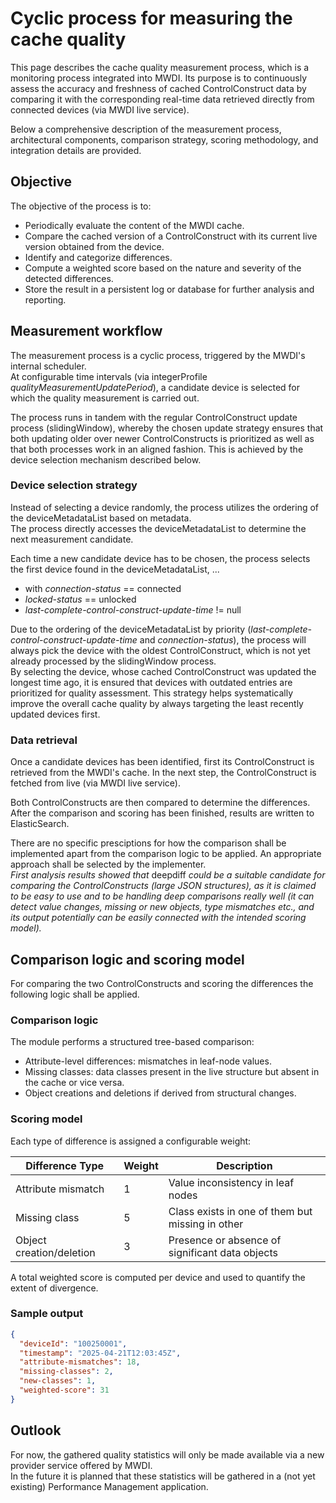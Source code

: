 # Cyclic process for measuring the cache quality

This page describes the cache quality measurement process, which is a monitoring process integrated into MWDI. 
Its purpose is to continuously assess the accuracy and freshness of cached ControlConstruct data by comparing it with the corresponding real-time data retrieved directly from connected devices (via MWDI live service).

Below a comprehensive description of the measurement process, architectural components, comparison strategy, scoring methodology, and integration details are provided.

## Objective

The objective of the process is to:
- Periodically evaluate the content of the MWDI cache.
- Compare the cached version of a ControlConstruct with its current live version obtained from the device.
- Identify and categorize differences.
- Compute a weighted score based on the nature and severity of the detected differences.
- Store the result in a persistent log or database for further analysis and reporting.

## Measurement workflow

The measurement process is a cyclic process, triggered by the MWDI's internal scheduler.  
At configurable time intervals (via integerProfile *qualityMeasurementUpdatePeriod*), a candidate device is selected for which the quality measurement is carried out.

The process runs in tandem with the regular ControlConstruct update process (slidingWindow), whereby the chosen update strategy ensures that both updating older over newer ControlConstructs is prioritized as well as that both processes work in an aligned fashion. This is achieved by the device selection mechanism described below. 

### Device selection strategy

Instead of selecting a device randomly, the process utilizes the ordering of the deviceMetadataList based on metadata.  
The process directly accesses the deviceMetadataList to determine the next measurement candidate.  

Each time a new candidate device has to be chosen, the process selects the first device found in the deviceMetadataList, ...
- with *connection-status* == connected
- *locked-status* == unlocked
- *last-complete-control-construct-update-time* != null

Due to the ordering of the deviceMetadataList by priority (*last-complete-control-construct-update-time* and *connection-status*), the process will always pick the device with the oldest ControlConstruct, which is not yet already processed by the slidingWindow process.  
By selecting the device, whose cached ControlConstruct was updated the longest time ago, it is ensured that devices with outdated entries are prioritized for quality assessment. This strategy helps systematically improve the overall cache quality by always targeting the least recently updated devices first.

### Data retrieval
Once a candidate devices has been identified, first its ControlConstruct is retrieved from the MWDI's cache. In the next step, the ControlConstruct is fetched from live (via MWDI live service).

Both ControlConstructs are then compared to determine the differences. After the comparison and scoring has been finished, results are written to ElasticSearch.  

There are no specific presciptions for how the comparison shall be implemented apart from the comparison logic to be applied. An appropriate approach shall be selected by the implementer.  
*First analysis results showed that* deepdiff *could be a suitable candidate for comparing the ControlConstructs (large JSON structures), as it is claimed to be easy to use and to be handling deep comparisons really well (it can detect value changes, missing or new objects, type mismatches etc., and its output potentially can be easily connected with the intended scoring model).*  

## Comparison logic and scoring model

For comparing the two ControlConstructs and scoring the differences the following logic shall be applied.  

### Comparison logic
The module performs a structured tree-based comparison:
- Attribute-level differences: mismatches in leaf-node values.
- Missing classes: data classes present in the live structure but absent in the cache or vice versa.
- Object creations and deletions if derived from structural changes.

### Scoring model
Each type of difference is assigned a configurable weight:

| Difference Type         | Weight | Description                                      |
|-------------------------|--------|--------------------------------------------------|
| Attribute mismatch      | 1      | Value inconsistency in leaf nodes                |
| Missing class           | 5      | Class exists in one of them  but missing in other|     
| Object creation/deletion| 3      | Presence or absence of significant data objects  |

A total weighted score is computed per device and used to quantify the extent of divergence.  

### Sample output
```json
{
  "deviceId": "100250001",
  "timestamp": "2025-04-21T12:03:45Z",
  "attribute-mismatches": 18,
  "missing-classes": 2,
  "new-classes": 1,
  "weighted-score": 31
}
```

## Outlook
For now, the gathered quality statistics will only be made available via a new provider service offered by MWDI.  
In the future it is planned that these statistics will be gathered in a (not yet existing) Performance Management application.  